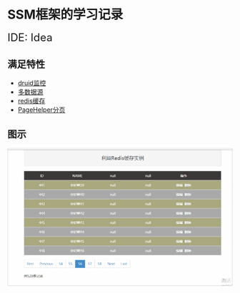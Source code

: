 # SSM框架的学习记录

<font size=5>IDE: Idea</font>

## 满足特性
* [druid监控](https://www.cnblogs.com/bihanghang/p/10034406.html)
* [多数据源](https://www.cnblogs.com/bihanghang/p/10034267.html)
* [redis缓存](https://www.cnblogs.com/bihanghang/p/10044595.html)
* [PageHelper分页](https://pagehelper.github.io/docs/)
## 图示

![](https://github.com/Bihanghang/JavaWebNotes/blob/master/notes/img/redis.gif)